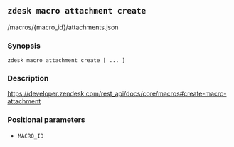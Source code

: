 ## `zdesk macro attachment create`

/macros/{macro_id}/attachments.json

### Synopsis

    zdesk macro attachment create [ ... ]

### Description

https://developer.zendesk.com/rest_api/docs/core/macros#create-macro-attachment

### Positional parameters

* `MACRO_ID`

